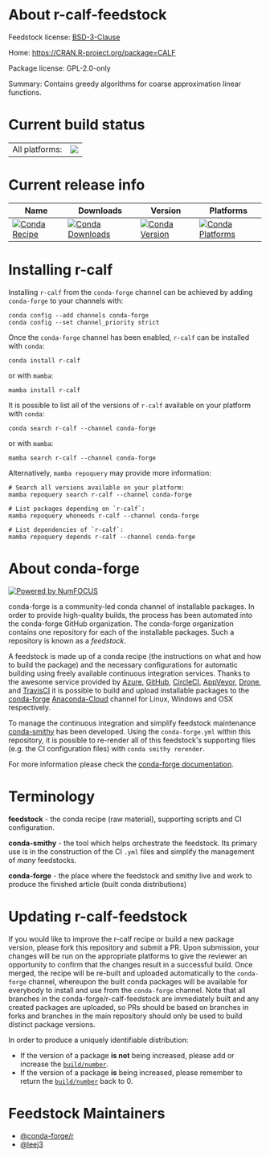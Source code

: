 About r-calf-feedstock
======================

Feedstock license: [BSD-3-Clause](https://github.com/conda-forge/r-calf-feedstock/blob/main/LICENSE.txt)

Home: https://CRAN.R-project.org/package=CALF

Package license: GPL-2.0-only

Summary: Contains greedy algorithms for coarse approximation linear functions.

Current build status
====================


<table><tr><td>All platforms:</td>
    <td>
      <a href="https://dev.azure.com/conda-forge/feedstock-builds/_build/latest?definitionId=18332&branchName=main">
        <img src="https://dev.azure.com/conda-forge/feedstock-builds/_apis/build/status/r-calf-feedstock?branchName=main">
      </a>
    </td>
  </tr>
</table>

Current release info
====================

| Name | Downloads | Version | Platforms |
| --- | --- | --- | --- |
| [![Conda Recipe](https://img.shields.io/badge/recipe-r--calf-green.svg)](https://anaconda.org/conda-forge/r-calf) | [![Conda Downloads](https://img.shields.io/conda/dn/conda-forge/r-calf.svg)](https://anaconda.org/conda-forge/r-calf) | [![Conda Version](https://img.shields.io/conda/vn/conda-forge/r-calf.svg)](https://anaconda.org/conda-forge/r-calf) | [![Conda Platforms](https://img.shields.io/conda/pn/conda-forge/r-calf.svg)](https://anaconda.org/conda-forge/r-calf) |

Installing r-calf
=================

Installing `r-calf` from the `conda-forge` channel can be achieved by adding `conda-forge` to your channels with:

```
conda config --add channels conda-forge
conda config --set channel_priority strict
```

Once the `conda-forge` channel has been enabled, `r-calf` can be installed with `conda`:

```
conda install r-calf
```

or with `mamba`:

```
mamba install r-calf
```

It is possible to list all of the versions of `r-calf` available on your platform with `conda`:

```
conda search r-calf --channel conda-forge
```

or with `mamba`:

```
mamba search r-calf --channel conda-forge
```

Alternatively, `mamba repoquery` may provide more information:

```
# Search all versions available on your platform:
mamba repoquery search r-calf --channel conda-forge

# List packages depending on `r-calf`:
mamba repoquery whoneeds r-calf --channel conda-forge

# List dependencies of `r-calf`:
mamba repoquery depends r-calf --channel conda-forge
```


About conda-forge
=================

[![Powered by
NumFOCUS](https://img.shields.io/badge/powered%20by-NumFOCUS-orange.svg?style=flat&colorA=E1523D&colorB=007D8A)](https://numfocus.org)

conda-forge is a community-led conda channel of installable packages.
In order to provide high-quality builds, the process has been automated into the
conda-forge GitHub organization. The conda-forge organization contains one repository
for each of the installable packages. Such a repository is known as a *feedstock*.

A feedstock is made up of a conda recipe (the instructions on what and how to build
the package) and the necessary configurations for automatic building using freely
available continuous integration services. Thanks to the awesome service provided by
[Azure](https://azure.microsoft.com/en-us/services/devops/), [GitHub](https://github.com/),
[CircleCI](https://circleci.com/), [AppVeyor](https://www.appveyor.com/),
[Drone](https://cloud.drone.io/welcome), and [TravisCI](https://travis-ci.com/)
it is possible to build and upload installable packages to the
[conda-forge](https://anaconda.org/conda-forge) [Anaconda-Cloud](https://anaconda.org/)
channel for Linux, Windows and OSX respectively.

To manage the continuous integration and simplify feedstock maintenance
[conda-smithy](https://github.com/conda-forge/conda-smithy) has been developed.
Using the ``conda-forge.yml`` within this repository, it is possible to re-render all of
this feedstock's supporting files (e.g. the CI configuration files) with ``conda smithy rerender``.

For more information please check the [conda-forge documentation](https://conda-forge.org/docs/).

Terminology
===========

**feedstock** - the conda recipe (raw material), supporting scripts and CI configuration.

**conda-smithy** - the tool which helps orchestrate the feedstock.
                   Its primary use is in the construction of the CI ``.yml`` files
                   and simplify the management of *many* feedstocks.

**conda-forge** - the place where the feedstock and smithy live and work to
                  produce the finished article (built conda distributions)


Updating r-calf-feedstock
=========================

If you would like to improve the r-calf recipe or build a new
package version, please fork this repository and submit a PR. Upon submission,
your changes will be run on the appropriate platforms to give the reviewer an
opportunity to confirm that the changes result in a successful build. Once
merged, the recipe will be re-built and uploaded automatically to the
`conda-forge` channel, whereupon the built conda packages will be available for
everybody to install and use from the `conda-forge` channel.
Note that all branches in the conda-forge/r-calf-feedstock are
immediately built and any created packages are uploaded, so PRs should be based
on branches in forks and branches in the main repository should only be used to
build distinct package versions.

In order to produce a uniquely identifiable distribution:
 * If the version of a package **is not** being increased, please add or increase
   the [``build/number``](https://docs.conda.io/projects/conda-build/en/latest/resources/define-metadata.html#build-number-and-string).
 * If the version of a package **is** being increased, please remember to return
   the [``build/number``](https://docs.conda.io/projects/conda-build/en/latest/resources/define-metadata.html#build-number-and-string)
   back to 0.

Feedstock Maintainers
=====================

* [@conda-forge/r](https://github.com/conda-forge/r/)
* [@leej3](https://github.com/leej3/)

